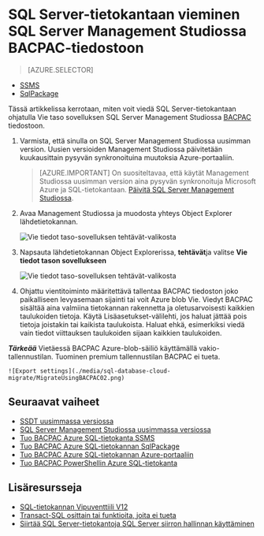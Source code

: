 
<properties
   pageTitle="SQL Server-tietokantaan vieminen SQL Server Management Studiossa BACPAC tiedostoon | Microsoft Azure"
   description="Microsoft Azure SQL-tietokanta-tietokannan siirto vieminen tietokantaan, vie BACPAC tiedosto, Vie tiedot taso-sovelluksen ohjattu toiminto"
   services="sql-database"
   documentationCenter=""
   authors="CarlRabeler"
   manager="jhubbard"
   editor=""/>

<tags
   ms.service="sql-database"
   ms.devlang="NA"
   ms.topic="article"
   ms.tgt_pltfrm="NA"
   ms.workload="data-management"
   ms.date="08/16/2016"
   ms.author="carlrab"/>

# <a name="export-a-sql-server-database-to-a-bacpac-file-using-sql-server-management-studio"></a>SQL Server-tietokantaan vieminen SQL Server Management Studiossa BACPAC-tiedostoon

> [AZURE.SELECTOR]
- [SSMS](sql-database-cloud-migrate-compatible-export-bacpac-ssms.md)
- [SqlPackage](sql-database-cloud-migrate-compatible-export-bacpac-sqlpackage.md)

 
Tässä artikkelissa kerrotaan, miten voit viedä SQL Server-tietokantaan ohjatulla Vie taso sovelluksen SQL Server Management Studiossa [BACPAC](https://msdn.microsoft.com/library/ee210546.aspx#Anchor_4) tiedostoon. 

1. Varmista, että sinulla on SQL Server Management Studiossa uusimman version. Uusien versioiden Management Studiossa päivitetään kuukausittain pysyvän synkronoituina muutoksia Azure-portaaliin.

     > [AZURE.IMPORTANT] On suositeltavaa, että käytät Management Studiossa uusimman version aina pysyvän synkronoituja Microsoft Azure ja SQL-tietokantaan. [Päivitä SQL Server Management Studiossa](https://msdn.microsoft.com/library/mt238290.aspx).

2. Avaa Management Studiossa ja muodosta yhteys Object Explorer lähdetietokannan.

    ![Vie tiedot taso-sovelluksen tehtävät-valikosta](./media/sql-database-cloud-migrate/MigrateUsingBACPAC01.png)

3. Napsauta lähdetietokannan Object Explorerissa, **tehtävät**ja valitse **Vie tiedot tason sovellukseen**

    ![Vie tiedot taso-sovelluksen tehtävät-valikosta](./media/sql-database-cloud-migrate/TestForCompatibilityUsingSSMS01.png)

4. Ohjattu vientitoiminto määritettävä tallentaa BACPAC tiedoston joko paikalliseen levyasemaan sijainti tai voit Azure blob Vie. Viedyt BACPAC sisältää aina valmiina tietokannan rakennetta ja oletusarvoisesti kaikkien taulukoiden tietoja. Käytä Lisäasetukset-välilehti, jos haluat jättää pois tietoja joistakin tai kaikista taulukoista. Haluat ehkä, esimerkiksi viedä vain tiedot viittauksen taulukoiden sijaan kaikkien taulukoiden.

***Tärkeää*** Vietäessä BACPAC Azure-blob-säiliö käyttämällä vakio-tallennustilan. Tuominen premium tallennustilan BACPAC ei tueta.

    ![Export settings](./media/sql-database-cloud-migrate/MigrateUsingBACPAC02.png)


## <a name="next-steps"></a>Seuraavat vaiheet

- [SSDT uusimmassa versiossa](https://msdn.microsoft.com/library/mt204009.aspx)
- [SQL Server Management Studiossa uusimmassa versiossa](https://msdn.microsoft.com/library/mt238290.aspx)
- [Tuo BACPAC Azure SQL-tietokanta SSMS](sql-database-cloud-migrate-compatible-import-bacpac-ssms.md)
- [Tuo BACPAC Azure SQL-tietokannan SqlPackage](sql-database-cloud-migrate-compatible-import-bacpac-sqlpackage.md)
- [Tuo BACPAC Azure SQL-tietokannan Azure-portaaliin](sql-database-import.md)
- [Tuo BACPAC PowerShellin Azure SQL-tietokanta](sql-database-import-powershell.md)

## <a name="additional-resources"></a>Lisäresursseja

- [SQL-tietokannan Vipuventtiili V12](sql-database-v12-whats-new.md)
- [Transact-SQL osittain tai funktioita, joita ei tueta](sql-database-transact-sql-information.md)
- [Siirtää SQL Server-tietokantoja SQL Server siirron hallinnan käyttäminen](http://blogs.msdn.com/b/ssma/)
